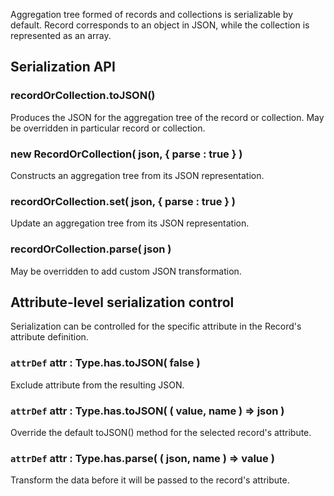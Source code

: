 Aggregation tree formed of records and collections is serializable by default. Record corresponds to an object in JSON, while the collection is represented as an array.

## Serialization API

### recordOrCollection.toJSON()

Produces the JSON for the aggregation tree of the record or collection. May be overridden in particular record or collection.

### new RecordOrCollection( json, { parse : true } )

Constructs an aggregation tree from its JSON representation.

### recordOrCollection.set( json, { parse : true } )

Update an aggregation tree from its JSON representation.

### recordOrCollection.parse( json )

May be overridden to add custom JSON transformation.

## Attribute-level serialization control

Serialization can be controlled for the specific attribute in the Record's attribute definition.

### `attrDef` attr : Type.has.toJSON( false )

Exclude attribute from the resulting JSON.

### `attrDef` attr : Type.has.toJSON( ( value, name ) => json )

Override the default toJSON() method for the selected record's attribute.

### `attrDef` attr : Type.has.parse( ( json, name ) => value )

Transform the data before it will be passed to the record's attribute.
